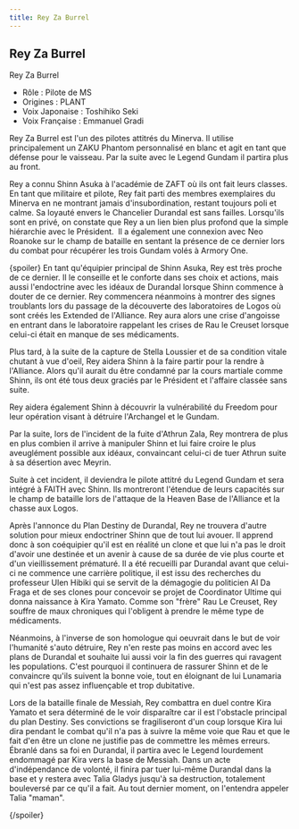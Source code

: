 ```yaml
---
title: Rey Za Burrel
---
```


Rey Za Burrel
-------------

Rey Za Burrel  
  
- Rôle : Pilote de MS  
- Origines : PLANT  
- Voix Japonaise : Toshihiko Seki  
- Voix Française : Emmanuel Gradi


Rey Za Burrel est l'un des pilotes attitrés du Minerva. Il utilise principalement un ZAKU Phantom personnalisé en blanc et agit en tant que défense pour le vaisseau. Par la suite avec le Legend Gundam il partira plus au front.


Rey a connu Shinn Asuka à l'académie de ZAFT où ils ont fait leurs classes. En tant que militaire et pilote, Rey fait parti des membres exemplaires du Minerva en ne montrant jamais d'insubordination, restant toujours poli et calme. Sa loyauté envers le Chancelier Durandal est sans failles. Lorsqu'ils sont en privé, on constate que Rey a un lien bien plus profond que la simple hiérarchie avec le Président.  Il a également une connexion avec Neo Roanoke sur le champ de bataille en sentant la présence de ce dernier lors du combat pour récupérer les trois Gundam volés à Armory One.


{spoiler}
En tant qu'équipier principal de Shinn Asuka, Rey est très proche de ce dernier. Il le conseille et le conforte dans ses choix et actions, mais aussi l'endoctrine avec les idéaux de Durandal lorsque Shinn commence à douter de ce dernier. Rey commencera néanmoins à montrer des signes troublants lors du passage de la découverte des laboratoires de Logos où sont créés les Extended de l'Alliance. Rey aura alors une crise d'angoisse en entrant dans le laboratoire rappelant les crises de Rau le Creuset lorsque celui-ci était en manque de ses médicaments.


Plus tard, à la suite de la capture de Stella Loussier et de sa condition vitale chutant à vue d'oeil, Rey aidera Shinn à la faire partir pour la rendre à l'Alliance. Alors qu'il aurait du être condamné par la cours martiale comme Shinn, ils ont été tous deux graciés par le Président et l'affaire classée sans suite.


Rey aidera également Shinn à découvrir la vulnérabilité du Freedom pour leur opération visant à détruire l'Archangel et le Gundam.


Par la suite, lors de l'incident de la fuite d'Athrun Zala, Rey montrera de plus en plus combien il arrive à manipuler Shinn et lui faire croire le plus aveuglément possible aux idéaux, convaincant celui-ci de tuer Athrun suite à sa désertion avec Meyrin.


Suite à cet incident, il deviendra le pilote attitré du Legend Gundam et sera intégré à FAITH avec Shinn. Ils montreront l'étendue de leurs capacités sur le champ de bataille lors de l'attaque de la Heaven Base de l'Alliance et la chasse aux Logos.


Après l'annonce du Plan Destiny de Durandal, Rey ne trouvera d'autre solution pour mieux endoctriner Shinn que de tout lui avouer. Il apprend donc à son coéquipier qu'il est en réalité un clone et que lui n'a pas le droit d'avoir une destinée et un avenir à cause de sa durée de vie plus courte et d'un vieillissement prématuré. Il a été recueilli par Durandal avant que celui-ci ne commence une carrière politique, il est issu des recherches du professeur Ulen Hibiki qui se servit de la démagogie du politicien Al Da Fraga et de ses clones pour concevoir se projet de Coordinator Ultime qui donna naissance à Kira Yamato. Comme son "frère" Rau Le Creuset, Rey souffre de maux chroniques qui l'obligent à prendre le même type de médicaments.


Néanmoins, à l'inverse de son homologue qui oeuvrait dans le but de voir l'humanité s'auto détruire, Rey n'en reste pas moins en accord avec les plans de Durandal et souhaite lui aussi voir la fin des guerres qui ravagent les populations. C'est pourquoi il continuera de rassurer Shinn et de le convaincre qu'ils suivent la bonne voie, tout en éloignant de lui Lunamaria qui n'est pas assez influençable et trop dubitative.


Lors de la bataille finale de Messiah, Rey combattra en duel contre Kira Yamato et sera déterminé de le voir disparaître car il est l'obstacle principal du plan Destiny. Ses convictions se fragiliseront d'un coup lorsque Kira lui dira pendant le combat qu'il n'a pas à suivre la même voie que Rau et que le fait d'en être un clone ne justifie pas de commettre les mêmes erreurs. Ébranlé dans sa foi en Durandal, il partira avec le Legend lourdement endommagé par Kira vers la base de Messiah. Dans un acte d'indépendance de volonté, il finira par tuer lui-même Durandal dans la base et y restera avec Talia Gladys jusqu'à sa destruction, totalement bouleversé par ce qu'il a fait. Au tout dernier moment, on l'entendra appeler Talia "maman".


{/spoiler}